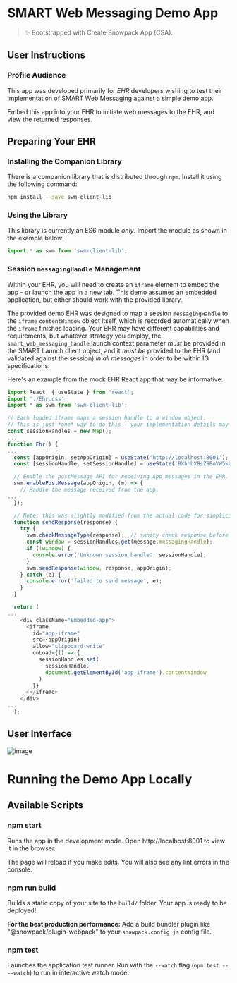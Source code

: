 # SMART Web Messaging Demo App

> ✨ Bootstrapped with Create Snowpack App (CSA).

## User Instructions

### Profile Audience
This app was developed primarily for *EHR* developers wishing to test their implementation of SMART Web Messaging against a simple demo app.

Embed this app into your EHR to initiate web messages to the EHR, and view the returned responses.

## Preparing Your EHR

### Installing the Companion Library

There is a companion library that is distributed through `npm`.  Install it using the following command:

```bash
npm install --save swm-client-lib
```

### Using the Library

This library is currently an ES6 module *only*.  Import the module as shown in the example below:

```js
import * as swm from 'swm-client-lib';
```

### Session `messagingHandle` Management
Within your EHR, you will need to create an `iframe` element to embed the app - or launch the app in a new tab.  This demo assumes an embedded application, but either should work with the provided library.

The provided demo EHR was designed to map a session `messagingHandle` to the `iframe` `contentWindow` object itself, which is recorded automatically when the `iframe` finishes loading.  Your EHR may have different capabilities and requirements, but whatever strategy you employ, the `smart_web_messaging_handle` launch context parameter *must* be provided in the SMART Launch client object, and it *must be* provided to the EHR (and validated against the session) *in all messages* in order to be within IG specifications.

Here's an example from the mock EHR React app that may be informative:
```js
import React, { useState } from 'react';
import './Ehr.css';
import * as swm from 'swm-client-lib';

// Each loaded iframe maps a session handle to a window object.
// This is just *one* way to do this - your implementation details may vary.
const sessionHandles = new Map();
...
function Ehr() {
...
  const [appOrigin, setAppOrigin] = useState('http://localhost:8001');
  const [sessionHandle, setSessionHandle] = useState('RXhhbXBsZSBoYW5kbGUK');

  // Enable the postMessage API for receiving App messages in the EHR.
  swm.enablePostMessage(appOrigin, (m) => {
    // Handle the message received from the app.
...
  });

  // Note: this was slightly modified from the actual code for simplicity.
  function sendResponse(response) {
    try {
      swm.checkMessageType(response);  // sanity check response before sending it
      const window = sessionHandles.get(message.messagingHandle);
      if (!window) {
        console.error('Unknown session handle', sessionHandle);
      }
      swm.sendResponse(window, response, appOrigin);
    } catch (e) {
      console.error('failed to send message', e);
    }
  }

  return (
...
    <div className="Embedded-app">
      <iframe
        id="app-iframe"
        src={appOrigin}
        allow="clipboard-write"
        onLoad={() => {
          sessionHandles.set(
            sessionHandle, 
            document.getElementById('app-iframe').contentWindow
          )
        }}
      ></iframe>
    </div>
...
  );
```

## User Interface
![image](https://user-images.githubusercontent.com/4342684/118530733-98708900-b70a-11eb-920c-60b8609a1592.png)


# Running the Demo App Locally

## Available Scripts

### npm start

Runs the app in the development mode.
Open http://localhost:8001 to view it in the browser.

The page will reload if you make edits.
You will also see any lint errors in the console.

### npm run build

Builds a static copy of your site to the `build/` folder.
Your app is ready to be deployed!

**For the best production performance:** Add a build bundler plugin like "@snowpack/plugin-webpack" to your `snowpack.config.js` config file.

### npm test

Launches the application test runner.
Run with the `--watch` flag (`npm test -- --watch`) to run in interactive watch mode.
